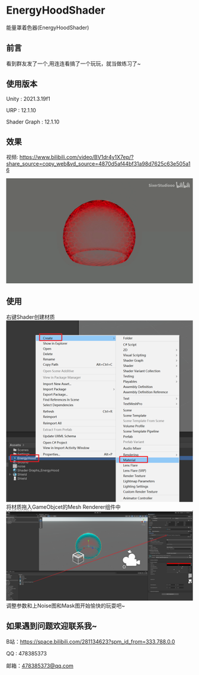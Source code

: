 # EnergyHoodShader
能量罩着色器(EnergyHoodShader)

## 前言
看到群友发了一个,用连连看搞了一个玩玩，就当做练习了~

## 使用版本
Unity : 2021.3.19f1

URP : 12.1.10

Shader Graph : 12.1.10

## 效果
视频:  https://www.bilibili.com/video/BV1dr4y1X7ep/?share_source=copy_web&vd_source=4870d5af44bf31a98d7625c63e505a16

![Alt text](Image/README/image.png)

## 使用
右键Shader创建材质
![Alt text](Image/README/image-1.png)
将材质拖入GameObjcet的Mesh Renderer组件中
![Alt text](Image/README/image-2.png)
调整参数和上Noise图和Mask图开始愉快的玩耍吧~

## 如果遇到问题欢迎联系我~
B站：https://space.bilibili.com/281134623?spm_id_from=333.788.0.0

QQ : 478385373

邮箱：478385373@qq.com